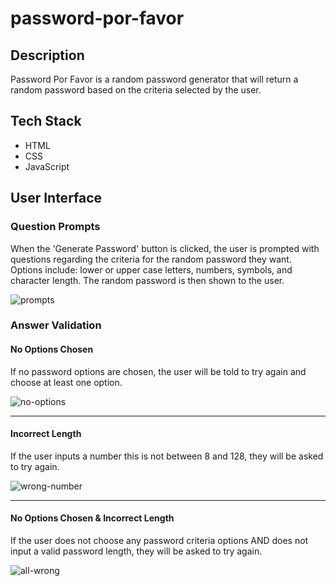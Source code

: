 # password-por-favor
<h2>Description</h2>
<p>Password Por Favor is a random password generator that will return a random password based on the criteria selected by the user.</p>

<h2>Tech Stack</h2>
<ul>
  <li>HTML</li> 
  <li>CSS</li> 
  <li>JavaScript</li> 
</ul>

<h2>User Interface</h2>

<h3>Question Prompts</h3>
<p>When the 'Generate Password' button is clicked, the user is prompted with questions regarding the criteria for the random password they want. Options include: lower or upper case letters, numbers, symbols, and character length. The random password is then shown to the user.</p>

![prompts](https://user-images.githubusercontent.com/72889560/104243035-97121580-5425-11eb-907d-d27a44fc5ab2.gif)

<h3>Answer Validation</h3>
<h4>No Options Chosen</h4>
<p>If no password options are chosen, the user will be told to try again and choose at least one option.</p>

![no-options](https://user-images.githubusercontent.com/72889560/104243553-59fa5300-5426-11eb-91b2-850062ecc905.png)

<hr>
<h4>Incorrect Length</h4>
<p>If the user inputs a number this is not between 8 and 128, they will be asked to try again.</p>

![wrong-number](https://user-images.githubusercontent.com/72889560/104243564-5bc41680-5426-11eb-9b47-43b5c2d0bc36.png)

<hr>
<h4>No Options Chosen & Incorrect Length</h4>
<p>If the user does not choose any password criteria options AND does not input a valid password length, they will be asked to try again.</p>

![all-wrong](https://user-images.githubusercontent.com/72889560/104243567-5d8dda00-5426-11eb-9c3e-a8d3c4b8ee87.png)
